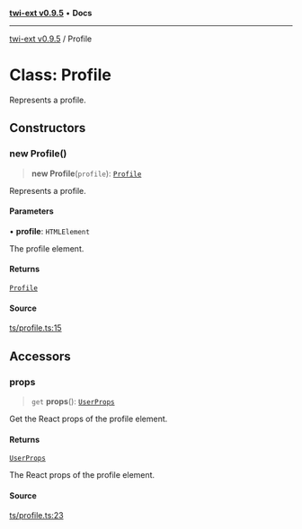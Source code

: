 [**twi-ext v0.9.5**](../README.md) • **Docs**

***

[twi-ext v0.9.5](../README.md) / Profile

# Class: Profile

Represents a profile.

## Constructors

### new Profile()

> **new Profile**(`profile`): [`Profile`](Profile.md)

Represents a profile.

#### Parameters

• **profile**: `HTMLElement`

The profile element.

#### Returns

[`Profile`](Profile.md)

#### Source

[ts/profile.ts:15](https://github.com/Robot-Inventor/twi-ext/blob/0043afb9bd23d6bf1ccfc7a09fc743107f67542c/src/ts/profile.ts#L15)

## Accessors

### props

> `get` **props**(): [`UserProps`](../interfaces/UserProps.md)

Get the React props of the profile element.

#### Returns

[`UserProps`](../interfaces/UserProps.md)

The React props of the profile element.

#### Source

[ts/profile.ts:23](https://github.com/Robot-Inventor/twi-ext/blob/0043afb9bd23d6bf1ccfc7a09fc743107f67542c/src/ts/profile.ts#L23)
